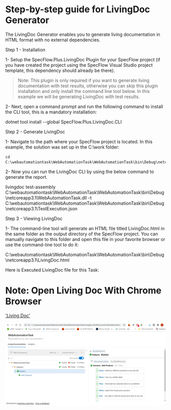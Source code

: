 # Step-by-step guide for LivingDoc Generator

The LivingDoc Generator enables you to generate living documentation in HTML format with no external dependencies.

Step 1 - Installation

1- Setup the SpecFlow.Plus.LivingDoc Plugin for your SpecFlow project (if you have created the project using the SpecFlow Visual Studio project template, this dependency should already be there).

> Note: This plugin is only required if you want to generate living documentation with test results, otherwise you can skip this plugin installation and only install the command line tool below. In this example we will be generating LivingDoc with test results.

2- Next, open a command prompt and run the following command to install the CLI tool, this is a mandatory installation:

  dotnet tool install --global SpecFlow.Plus.LivingDoc.CLI
  
  
  Step 2 - Generate LivingDoc
  
  
  1- Navigate to the path where your SpecFlow project is located. In this example, the solution was set up in the C:\work folder:
  
    cd C:\webautomationtask\WebAutomationTask\WebAutomationTask\bin\Debug\netcoreapp3.1
    
    
 2- Now you can run the LivingDoc CLI by using the below command to generate the report.
 
 livingdoc test-assembly C:\webautomationtask\WebAutomationTask\WebAutomationTask\bin\Debug\netcoreapp3.1\WebAutomationTask.dll -t C:\webautomationtask\WebAutomationTask\WebAutomationTask\bin\Debug\netcoreapp3.1\TestExecution.json
 
 
 Step 3 - Viewing LivingDoc
 
 1- The command-line tool will generate an HTML file titled LivingDoc.html in the same folder as the output directory of the SpecFlow project. You can manually navigate to this folder and open this file in your favorite browser or use the command-line tool to do it:
 
 C:\webautomationtask\WebAutomationTask\WebAutomationTask\bin\Debug\netcoreapp3.1\LivingDoc.html
 
 
 Here is Executed LivingDoc file for this Task:

 # Note: Open Living Doc With Chrome Browser
 ['Living Doc'](https://github.com/phaneendhra2980/WebAutomationTask/blob/master/WebAutomationTask/LivingDoc.html)

![alt text](https://github.com/phaneendhra2980/WebAutomationTask/blob/master/WebAutomationTask/Execution.PNG)

 
  
  
